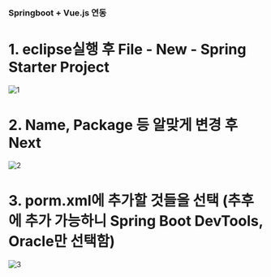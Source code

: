 ### Springboot + Vue.js 연동

# 1. eclipse실행 후 File - New - Spring Starter Project
![1](https://user-images.githubusercontent.com/83282953/179514342-fad025d9-1605-4c89-a94a-4e5ea7835989.png)

# 2. Name, Package 등 알맞게 변경 후 Next
![2](https://user-images.githubusercontent.com/83282953/179514637-1c373ba4-ac84-4ace-b77a-ab82988fbbda.png)

# 3. porm.xml에 추가할 것들을 선택 (추후에 추가 가능하니 Spring Boot DevTools, Oracle만 선택함)
![3](https://user-images.githubusercontent.com/83282953/179514787-e0e5574f-bf31-4fda-b2a6-9a4fe16e8df1.png)
